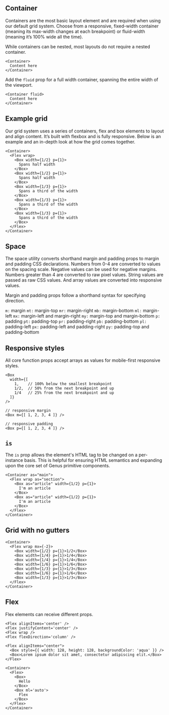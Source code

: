## Container
Containers are the most basic layout element and are required when using our default grid system. Choose from a responsive, fixed-width container (meaning its max-width changes at each breakpoint) or fluid-width (meaning it’s 100% wide all the time).

While containers can be nested, most layouts do not require a nested container.
```react
<Container>
  Content here
</Container>
```

Add the `fluid` prop for a full width container, spanning the entire width of the viewport.
```react
<Container fluid>
  Content here
</Container>
```

## Example grid
Our grid system uses a series of containers, flex and box elements to layout and align content. It’s built with flexbox and is fully responsive. Below is an example and an in-depth look at how the grid comes together.
```react
<Container>
  <Flex wrap>
    <Box width={1/2} p={1}>
      Spans half width
    </Box>
    <Box width={1/2} p={1}>
      Spans half width
    </Box>
    <Box width={1/3} p={1}>
      Spans a third of the width
    </Box>
    <Box width={1/3} p={1}>
      Spans a third of the width
    </Box>
    <Box width={1/3} p={1}>
      Spans a third of the width
    </Box>
  </Flex>
</Container>
```

## Space
The space utility converts shorthand margin and padding props to margin and padding CSS declarations. Numbers from 0-4 are converted to values on the spacing scale. Negative values can be used for negative margins. Numbers greater than 4 are converted to raw pixel values. String values are passed as raw CSS values. And array values are converted into responsive values.

Margin and padding props follow a shorthand syntax for specifying direction.

`m:` margin
`mt:` margin-top
`mr:` margin-right
`mb:` margin-bottom
`ml:` margin-left
`mx:` margin-left and margin-right
`my:` margin-top and margin-bottom
`p:` padding
`pt:` padding-top
`pr:` padding-right
`pb:` padding-bottom
`pl:` padding-left
`px:` padding-left and padding-right
`py:` padding-top and padding-bottom

## Responsive styles
All core function props accept arrays as values for mobile-first responsive styles.
```
<Box
  width={[
    1,    // 100% below the smallest breakpoint
    1/2,  // 50% from the next breakpoint and up
    1/4   // 25% from the next breakpoint and up
  ]}
/>

// responsive margin
<Box m={[ 1, 2, 3, 4 ]} />

// responsive padding
<Box p={[ 1, 2, 3, 4 ]} />
```

## `is`
The `is` prop allows the element's HTML tag to be changed on a per-instance basis. This is helpful for ensuring HTML semantics and expanding upon the core set of Genus primitive components.
```react
<Container as="main">
  <Flex wrap as="section">
    <Box as="article" width={1/2} p={1}>
      I'm an article
    </Box>
    <Box as="article" width={1/2} p={1}>
      I'm an article
    </Box>
  </Flex>
</Container>
```

## Grid with no gutters
```react
<Container>
  <Flex wrap mx={-2}>
    <Box width={1/2} p={1}>1/2</Box>
    <Box width={1/4} p={1}>1/4</Box>
    <Box width={1/4} p={1}>1/4</Box>
    <Box width={1/6} p={1}>1/6</Box>
    <Box width={1/3} p={1}>1/3</Box>
    <Box width={1/6} p={1}>1/6</Box>
    <Box width={1/3} p={1}>1/3</Box>
  </Flex>
</Container>
```

## Flex
Flex elements can receive different props.

```
<Flex alignItems='center' />
<Flex justifyContent='center' />
<Flex wrap />
<Flex flexDirection='column' />
```

```react
<Flex alignItems="center">
  <Box style={{ width: 128, height: 128, backgroundColor: 'aqua' }} />
  <Box>Lorem ipsum dolor sit amet, consectetur adipiscing elit.</Box>
</Flex>
```

```react
<Container>
  <Flex>
    <Box>
      Hello
    </Box>
    <Box ml='auto'>
      Flex
    </Box>
  </Flex>
</Container>
```
